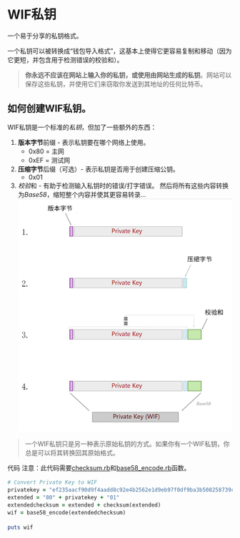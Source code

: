 # WIF私钥
一个易于分享的私钥格式。

一个私钥可以被转换成“钱包导入格式”，这基本上使得它更容易复制和移动（因为它更短，并包含用于检测错误的校验和）。

>**你永远不应该在网站上输入你的私钥，或使用由网站生成的私钥**。网站可以保存这些私钥，并使用它们来窃取你发送到其地址的任何比特币。

## 如何创建WIF私钥。
WIF私钥是一个标准的*私钥*，但加了一些额外的东西：

1. **版本字节**前缀 - 表示私钥要在哪个网络上使用。
    * 0x80 = 主网
    * 0xEF = 测试网
2. **压缩字节**后缀（可选）- 表示私钥是否用于创建压缩公钥。
   * 0x01
3. *校验*和 - 有助于检测输入私钥时的错误/打字错误。
然后将所有这些内容转换为*Base58*，缩短整个内容并使其更容易转录...
![WIF Private Key-1.png](img/WIF%20Private%20Key-1.png)

>一个WIF私钥只是另一种表示原始私钥的方式。如果你有一个WIF私钥，你总是可以将其转换回其原始格式。

代码
注意：此代码需要[checksum.rb](https://github.com/in3rsha/learnmeabitcoin-code/blob/master/checksum.rb)和[base58_encode.rb](https://github.com/in3rsha/learnmeabitcoin-code/blob/master/base58_encode.rb)函数。
```ruby
# Convert Private Key to WIF
privatekey = "ef235aacf90d9f4aadd8c92e4b2562e1d9eb97f0df9ba3b508258739cb013db2"
extended = "80" + privatekey + "01"
extendedchecksum = extended + checksum(extended)
wif = base58_encode(extendedchecksum)

puts wif
```
